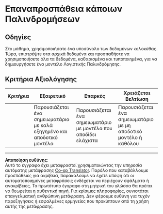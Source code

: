 <!--
CO_OP_TRANSLATOR_METADATA:
{
  "original_hash": "8af40209a41494068c1f42b14c0b450d",
  "translation_date": "2025-09-04T23:34:24+00:00",
  "source_file": "2-Regression/4-Logistic/assignment.md",
  "language_code": "el"
}
-->
# Επαναπροσπάθεια κάποιων Παλινδρομήσεων

## Οδηγίες

Στο μάθημα, χρησιμοποιήσατε ένα υποσύνολο των δεδομένων κολοκύθας. Τώρα, επιστρέψτε στα αρχικά δεδομένα και προσπαθήστε να χρησιμοποιήσετε όλα τα δεδομένα, καθαρισμένα και τυποποιημένα, για να δημιουργήσετε ένα μοντέλο Λογιστικής Παλινδρόμησης.

## Κριτήρια Αξιολόγησης

| Κριτήρια | Εξαιρετικό                                                             | Επαρκές                                                     | Χρειάζεται Βελτίωση                                        |
| -------- | --------------------------------------------------------------------- | ----------------------------------------------------------- | ---------------------------------------------------------- |
|          | Παρουσιάζεται ένα σημειωματάριο με καλά εξηγημένο και αποδοτικό μοντέλο | Παρουσιάζεται ένα σημειωματάριο με μοντέλο που αποδίδει ελάχιστα | Παρουσιάζεται ένα σημειωματάριο με μη αποδοτικό μοντέλο ή καθόλου |

---

**Αποποίηση ευθύνης**:  
Αυτό το έγγραφο έχει μεταφραστεί χρησιμοποιώντας την υπηρεσία αυτόματης μετάφρασης [Co-op Translator](https://github.com/Azure/co-op-translator). Παρόλο που καταβάλλουμε προσπάθειες για ακρίβεια, παρακαλούμε να έχετε υπόψη ότι οι αυτοματοποιημένες μεταφράσεις ενδέχεται να περιέχουν σφάλματα ή ανακρίβειες. Το πρωτότυπο έγγραφο στη μητρική του γλώσσα θα πρέπει να θεωρείται η αυθεντική πηγή. Για κρίσιμες πληροφορίες, συνιστάται επαγγελματική ανθρώπινη μετάφραση. Δεν φέρουμε ευθύνη για τυχόν παρεξηγήσεις ή εσφαλμένες ερμηνείες που προκύπτουν από τη χρήση αυτής της μετάφρασης.